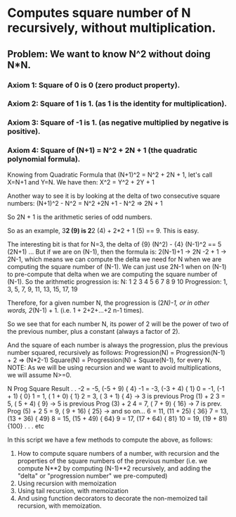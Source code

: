 # Computes square number of N recursively, without multiplication.

## Problem: We want to know N^2 without doing N*N.

### Axiom 1: Square of 0 is 0 (zero product property).
### Axiom 2: Square of 1 is 1. (as 1 is the identity for multiplication).
### Axiom 3: Square of -1 is 1. (as negative multiplied by negative is positive).
### Axiom 4: Square of (N+1) = N^2 + 2N + 1 (the quadratic polynomial formula).

Knowing from Quadratic Formula that (N+1)^2 = N^2 + 2N + 1,
let's call X=N+1 and Y=N. We have then:
    X^2 = Y^2 + 2Y + 1

Another way to see it is by looking at the delta of two consecutive square numbers:
(N+1)^2 - N^2 = N^2 +2N +1 - N^2 => 2N + 1

So 2N + 1 is the arithmetic series of odd numbers.

So as an example, 3**2 (9) is 2**2 (4) + 2*2 + 1 (5) == 9. This is easy.

The interesting bit is that for N=3, the delta of {9} (N^2) - {4} (N-1)^2 == 5 (2N+1) ...
But if we are on (N-1), then the formula is: 2(N-1)+1 -> 2N -2 + 1 -> 2N-1, which means we can compute the delta we need for N when we are computing the square number of (N-1). We can just use 2N-1 when on (N-1) to pre-compute that delta when we are computing the square number of (N-1).  So the arithmetic progression is:
          N:    1  2  3  4  5   6   7   8   9  10
Progression:    1, 3, 5, 7, 9, 11, 13, 15, 17, 19

Therefore, for a given number N, the progression is (2*N)-1, or in other words, 2*(N-1) + 1.
(i.e. 1 + 2+2+...+2 n-1 times).

So we see that for each number N, its power of 2 will be the power of two of the previous number, plus a constant (always a factor of 2).

And the square of each number is always the progression, plus the previous number squared, recursively as follows:
    Progression(N) = Progression(N-1) + 2 => (N*2-1)
         Square(N) = Progression(N) + Square(N-1), for every N.
NOTE: As we will be using recursion and we want to avoid multiplications, we will assume N>=0.

N                 Prog    Square  Result
.
.
-2           =      -5,  (-5 + 9)  {  4}
-1           =      -3,  (-3 + 4)  {  1}
 0           =      -1,  (-1 + 1)  {  0}
 1           =       1,  ( 1 + 0)  {  1}
 2           =       3,  ( 3 + 1)  {  4}  -> 3 is previous Prog (1) + 2
 3           =       5,  ( 5 + 4)  {  9}  -> 5 is previous Prog (3) + 2
 4           =       7,  ( 7 + 9)  { 16}  -> 7 is prev. Prog (5) + 2
 5           =       9,  ( 9 + 16) { 25}  -> and so on...
 6           =      11,  (11 + 25) { 36}
 7           =      13,  (13 + 36) { 49}
 8           =      15,  (15 + 49) { 64}
 9           =      17,  (17 + 64) { 81}
10           =      19,  (19 + 81) {100}
 .
 .
 .
etc

In this script we have a few methods to compute the above, as follows:
1) How to compute square numbers of a number, with recursion and the properties
   of the square numbers of the previous number
   (i.e. we compute N**2 by computing (N-1)**2 recursively, and adding the "delta" or "progression number" we pre-computed)
2) Using recursion with memoization
3) Using tail recursion, with memoization
4) And using function decorators to decorate the non-memoized tail recursion,
with memoization.
